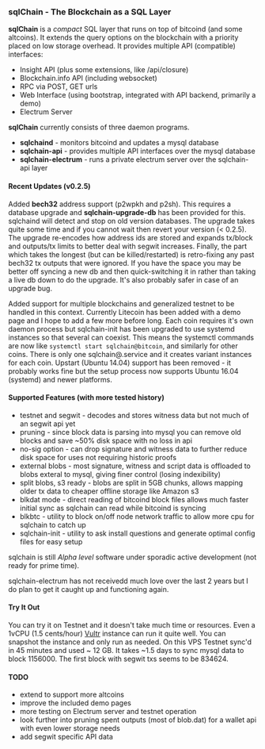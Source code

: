 ### sqlChain - The Blockchain as a SQL Layer

**sqlChain** is a *compact* SQL layer that runs on top of bitcoind (and some altcoins). It extends the query options on the blockchain with a priority placed on low storage overhead. It provides multiple API (compatible) interfaces:

- Insight API (plus some extensions, like /api/closure)
- Blockchain.info API (including websocket)
- RPC via POST, GET urls
- Web Interface (using bootstrap, integrated with API backend, primarily a demo)
- Electrum Server

**sqlChain** currently consists of three daemon programs.

- **sqlchaind**             - monitors bitcoind and updates a mysql database
- **sqlchain-api**          - provides multiple API interfaces over the mysql database
- **sqlchain-electrum**     - runs a private electrum server over the sqlchain-api layer

#### Recent Updates (v0.2.5)

Added **bech32** address support (p2wpkh and p2sh). This requires a database upgrade and **sqlchain-upgrade-db** has been provided for this. sqlchaind will detect and stop on old version databases. The upgrade takes quite some time and if you cannot wait then revert your version (< 0.2.5). The upgrade re-encodes how address ids are stored and expands tx/block and outputs/tx limits to better deal with segwit increases. Finally, the part which takes the longest (but can be killed/restarted) is retro-fixing any past bech32 tx outputs that were ignored. If you have the space you may be better off syncing a new db and then quick-switching it in rather than taking a live db down to do the upgrade. It's also probably safer in case of an upgrade bug.

Added support for multiple blockchains and generalized testnet to be handled in this context. Currently Litecoin has been added with a demo page and I hope to add a few more before long. Each coin requires it's own daemon process but sqlchain-init has been upgraded to use systemd instances so that several can coexist. This means the systemctl commands are now like `systemctl start sqlchain@bitcoin`, and similarly for other coins. There is only one sqlchain@.service and it creates variant instances for each coin. Upstart (Ubuntu 14.04) support has been removed - it probably works fine but the setup process now supports Ubuntu 16.04 (systemd) and newer platforms.

#### Supported Features (with more tested history)

- testnet and segwit - decodes and stores witness data but not much of an segwit api yet
- pruning - since block data is parsing into mysql you can remove old blocks and save ~50% disk space with no loss in api 
- no-sig option - can drop signature and witness data to further reduce disk space for uses not requiring historic proofs
- external blobs - most signature, witness and script data is offloaded to blobs exteral to mysql, giving finer control (losing indexibility)
- split blobs, s3 ready -  blobs are split in 5GB chunks, allows mapping older tx data to cheaper offline storage like Amazon s3
- blkdat mode - direct reading of bitcoind block files allows much faster initial sync as sqlchain can read while bitcoind is syncing
- blkbtc - utility to block on/off node network traffic to allow more cpu for sqlchain to catch up
- sqlchain-init - utility to ask install questions and generate optimal config files for easy setup

sqlchain is still *Alpha level* software under sporadic active development (not ready for prime time). 

sqlchain-electrum has not receivedd much love over the last 2 years but I do plan to get it caught up and functioning again.

#### Try It Out

You can try it on Testnet and it doesn't take much time or resources. Even a 1vCPU (1.5 cents/hour) [Vultr](http://www.vultr.com/?ref=7087266) instance can run it quite well. You can snapshot the instance and only run as needed. On this VPS Testnet sync'd in 45 minutes and used ~ 12 GB. It takes ~1.5 days to sync mysql data to block 1156000. The first block with segwit txs seems to be 834624.

#### TODO

- extend to support more altcoins
- improve the included demo pages
- more testing on Electrum server and testnet operation  
- look further into pruning spent outputs (most of blob.dat) for a wallet api with even lower storage needs
- add segwit specific API data 




